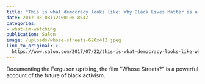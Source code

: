 ```yaml
---
title: "This is what democracy looks like: Why Black Lives Matter is a struggle to save our democracy"
date: 2017-08-08T12:00:00.864Z  
categories: 
- what-im-watching
publication: Salon
image: /uploads/whose-streets-620x412.jpeg
link_to_original: >-
  https://www.salon.com/2017/07/22/this-is-what-democracy-looks-like-why-black-lives-matter-is-a-struggle-to-save-our-democracy/
---
```



Documenting the Ferguson uprising, the film "Whose Streets?" is a powerful account of the future of black activism.